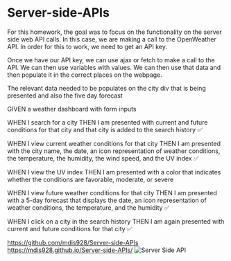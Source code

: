 # Server-side-APIs

For this homework, the goal was to focus on the functionality on the server side web API calls. In this case, we are making a call to the OpenWeather API. In order for this to work, we need to get an API key.

Once we have our API key, we can use ajax or fetch to make a call to the API. We can then use variables with values. We can then use that data and then populate it in the correct places on the webpage. 

The relevant data needed to be populates on the city div that is being presented and also the five day forecast




GIVEN a weather dashboard with form inputs

WHEN I search for a city
THEN I am presented with current and future conditions for that city and that city is added to the search history ✅ 


WHEN I view current weather conditions for that city
THEN I am presented with the city name, the date, an icon representation of weather conditions, the temperature, the humidity, the wind speed, and the UV index ✅ 


WHEN I view the UV index
THEN I am presented with a color that indicates whether the conditions are favorable, moderate, or severe


WHEN I view future weather conditions for that city
THEN I am presented with a 5-day forecast that displays the date, an icon representation of weather conditions, the temperature, and the humidity ✅ 


WHEN I click on a city in the search history
THEN I am again presented with current and future conditions for that city ✅ 

https://github.com/mdis928/Server-side-APIs
https://mdis928.github.io/Server-side-APIs/
![Server Side API](https://user-images.githubusercontent.com/79114439/114326382-7def3280-9b02-11eb-9c7a-e795e21d6b8c.png)